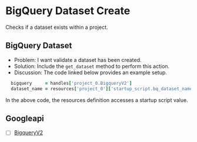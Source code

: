 # BigQuery Dataset Create

Checks if a dataset exists within a project.

## BigQuery Dataset

* Problem: I want validate a dataset has been created.
* Solution: Include the `get_dataset` method to perform this action.
* Discussion: The code linked below provides an example setup.

```ruby
  bigquery     = handles['project_0.BigqueryV2']
  dataset_name = resources['project_0']['startup_script.bq_dataset_name']
```

In the above code, the resources definition accesses a startup script value.

## Googleapi 

-[ ] [BigqueryV2](https://googleapis.dev/ruby/google-api-client/latest/Google/Apis/BigqueryV2.html) 
